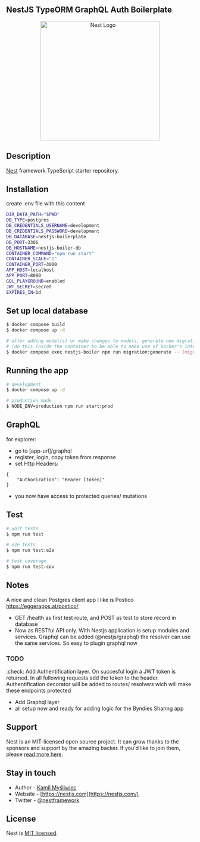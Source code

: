 ## NestJS TypeORM GraphQL Auth Boilerplate

<p align="center">
  <a href="http://nestjs.com/" target="blank"><img src="https://nestjs.com/img/logo_text.svg" width="320" alt="Nest Logo" /></a>
</p>

[circleci-image]: https://img.shields.io/circleci/build/github/nestjs/nest/master?token=abc123def456
[circleci-url]: https://circleci.com/gh/nestjs/nest

## Description

[Nest](https://github.com/nestjs/nest) framework TypeScript starter repository.

## Installation

create .env file with this content

```bash
DIR_DATA_PATH="$PWD"
DB_TYPE=postgres
DB_CREDENTIALS_USERNAME=development
DB_CREDENTIALS_PASSWORD=development
DB_DATABASE=nestjs-boilerplate
DB_PORT=3306
DB_HOSTNAME=nestjs-boiler-db
CONTAINER_COMMAND="npm run start"
CONTAINER_SCALE="1"
CONTAINER_PORT=3000
APP_HOST=localhost
APP_PORT=8080
GQL_PLAYGROUND=enabled
JWT_SECRET=secret
EXPIRES_IN=1d
```

## Set up local database

```bash
$ docker compose build
$ docker compose up -d

# after adding model(s) or make changes to models, generate new migration:
# (do this inside the container to be able to make use of Docker's internal network and hostnames)
$ docker compose exec nestjs-boiler npm run migration:generate -- [migration-name]
```

## Running the app

```bash
# development
$ docker compose up -d

# production mode
$ NODE_ENV=production npm run start:prod
```

## GraphQL

for explorer:

- go to [app-url]/graphql
- register, login, copy token from response
- set Http Headers:

```
{
    "Authorization": "Bearer [token]"
}
```

- you now have access to protected queries/ mutations

## Test

```bash
# unit tests
$ npm run test

# e2e tests
$ npm run test:e2e

# test coverage
$ npm run test:cov
```

## Notes

A nice and clean Postgres client app I like is Postico
https://eggerapps.at/postico/

- GET /health as first test route, and POST as test to store record in database
- Now as RESTful API only. With Nestjs application is setup modules and services. Graphql can be added (@nestjs/graphql) the resolver can use the same services. So easy to plugin graphql now

### TODO

:check: Add Authentification layer. On succesful login a JWT token is returned. In all following requests add the token to the header. Authentification decorator will be added to routes/ resolvers wich will make these endpoints protected

- Add Graphql layer
- all setup now and ready for adding logic for the Byndies Sharing app

## Support

Nest is an MIT-licensed open source project. It can grow thanks to the sponsors and support by the amazing backer. If you'd like to join them, please [read more here](https://docs.nestjs.com/support).

## Stay in touch

- Author - [Kamil Myśliwiec](https://kamilmysliwiec.com)
- Website - [https://nestjs.com](https://nestjs.com/)
- Twitter - [@nestframework](https://twitter.com/nestframework)

## License

Nest is [MIT licensed](LICENSE).
